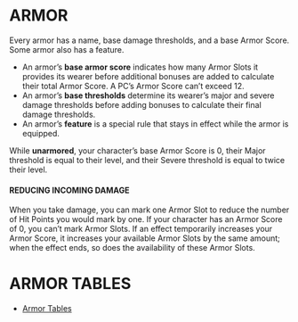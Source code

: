 # ARMOR

Every armor has a name, base damage thresholds, and a base Armor Score. Some armor also has a feature.

- An armor’s **base armor score** indicates how many Armor Slots it provides its wearer before additional bonuses are added to calculate their total Armor Score. A PC’s Armor Score can’t exceed 12.
- An armor’s **base thresholds** determine its wearer’s major and severe damage thresholds before adding bonuses to calculate their final damage thresholds.
- An armor’s **feature** is a special rule that stays in effect while the armor is equipped.

While **unarmored**, your character’s base Armor Score is 0, their Major threshold is equal to their level, and their Severe threshold is equal to twice their level.

#### REDUCING INCOMING DAMAGE

When you take damage, you can mark one Armor Slot to reduce the number of Hit Points you would mark by one. If your character has an Armor Score of 0, you can’t mark Armor Slots. If an effect temporarily increases your Armor Score, it increases your available Armor Slots by the same amount; when the effect ends, so does the availability of these Armor Slots.

# ARMOR TABLES

- [Armor Tables](../contents/Armor%20Tables.md)
